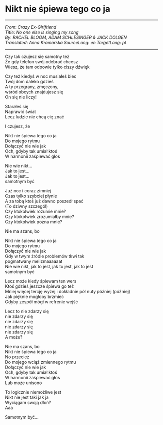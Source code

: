 # Nikt nie śpiewa tego co ja
---
_From_: _Crazy Ex-Girlfriend_  
_Title_: _No one else is singing my song_  
_By_: _RACHEL BLOOM, ADAM SCHLESINGER & JACK DOLGEN_  
_Translated_: _Anna Kramarska_
_SourceLang_: _en_
_TargetLang_: _pl_

---

Czy tak czujesz się samotny też  
Że gdy telefon swój odebrać chcesz  
Wiesz, że tam odpowie tylko ciszy dźwięk  

Czy też kiedyś w noc musiałeś biec  
Twój dom daleko gdzieś  
A ty przegrany, zmęczony,   
wśród obcych znajdujesz się  
On się nie liczy!  

Starałeś się  
Naprawić świat  
Lecz ludzie nie chcą cię znać  

I czujesz, że  

Nikt nie śpiewa tego co ja  
Do mojego rytmu  
Dołączyć nie wie jak  
Och, gdyby tak umiał ktoś   
W harmonii zaśpiewać głos  

Nie wie nikt...  
Jak to jest...  
Jak to jest...  
samotnym być

Już noc i coraz zimniej  
Czas tylko szybciej płynie  
A za tobą ktoś już dawno poszedł spać  
(To dziwny szczegół)  
Czy ktokolwiek rozumie mnie?  
Czy ktokolwiek zrozumiałby mnie?  
Czy ktokolwiek pozna mnie?  

Nie ma szans, bo  

Nikt nie śpiewa tego co ja  
Do mojego rytmu  
Dołączyć nie wie jak   
Gdy w twym źródle problemów tkwi tak  
pogmatwany melizmaaaaaat  
Nie wie nikt, jak to jest, jak to jest, jak to jest  
samotnym być  

Lecz może kiedy śpiewam ten wers  
Ktoś gdzieś jeszcze śpiewa go też  
Mniej więcej tercję wyżej i dokładnie pół nuty później (później)   
Jak pięknie mogłoby brzmieć  
Gdyby zespół mógł w refrenie wejść  

Lecz to nie zdarzy się  
nie zdarzy się  
nie zdarzy się  
nie zdarzy się  
nie zdarzy się  
A może?  

Nie ma szans, bo  
Nikt nie śpiewa tego co ja  
No przecież  
Do mojego wciąż zmiennego rytmu  
Dołączyć nie wie jak  
Och, gdyby tak umiał ktoś   
W harmonii zaśpiewać głos  
Lub może unisono

To logicznie niemożliwe jest  
Nikt nie jest taki jak ja  
Wyciągam swoją dłoń?  
Aaa  

Samotnym być...  
